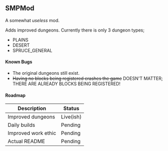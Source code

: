 ## SMPMod

A somewhat _useless_ mod.

Adds improved dungeons. Currently there is only 3 dungeon types;
* PLAINS
* DESERT
* SPRUCE_GENERAL

#### Known Bugs
* The original dungeons still exist.
* ~~Having no blocks being registered crashes the game~~ DOESN'T MATTER; THERE ARE ALREADY BLOCKS BEING REGISTERED!

#### Roadmap

Description | Status
------------|--------
Improved dungeons | Live(ish)
Daily builds | Pending
Improved work ethic | Pending
Actual README | Pending